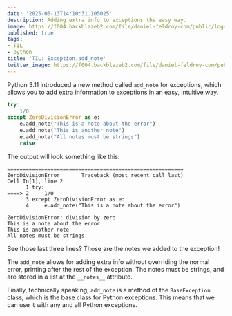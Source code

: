 ```yaml
---
date: '2025-05-13T14:10:31.105025'
description: Adding extra info to exceptions the easy way.
image: https://f004.backblazeb2.com/file/daniel-feldroy-com/public/logos/til-1.png
published: true
tags:
- TIL
- python 
title: 'TIL: Exception.add_note'
twitter_image: https://f004.backblazeb2.com/file/daniel-feldroy-com/public/logos/til-1.png
---
```


Python 3.11 introduced a new method called `add_note` for exceptions, which allows you to add extra information to exceptions in an easy, intuitive way.

```python
try:
    1/0
except ZeroDivisionError as e:
    e.add_note("This is a note about the error")
    e.add_note("This is another note")
    e.add_note("All notes must be strings")
    raise 
```

The output will look something like this:

```plaintext
=========================================================
ZeroDivisionError       Traceback (most recent call last)
Cell In[1], line 2
      1 try:
====> 2     1/0
      3 except ZeroDivisionError as e:
      4     e.add_note("This is a note about the error")

ZeroDivisionError: division by zero
This is a note about the error
This is another note
All notes must be strings
```

See those last three lines? Those are the notes we added to the exception! 

The `add_note` allows for adding extra info without overriding the normal error, printing after the rest of the exception. The notes must be strings, and are stored in a list at the `__notes__` attribute. 

Finally, technically speaking, `add_note` is a method of the `BaseException` class, which is the base class for Python exceptions. This means that we can use it with any and all Python exceptions.
